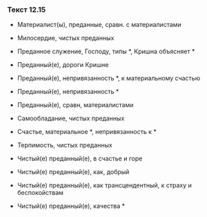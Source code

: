 ### Текст 12.15

- Материалист(ы), преданные, сравн. с материалистами

- Милосердие, чистых преданных

- Преданное служение, Господу, типы *, Кришна объясняет *

- Преданный(е), дороги Кришне

- Преданный(е), непривязанность *, к материальному счастью

- Преданный(е), непривязанность *

- Преданный(е), сравн, материалистами

- Самообладание, чистых преданных

- Счастье, материальное *, непривязанность к *

- Терпимость, чистых преданных

- Чистый(е) преданный(е), в счастье и горе

- Чистый(е) преданный(е), как, добрый

- Чистый(е) преданный(е), как трансцендентный, к страху и беспокойствам

- Чистый(е) преданный(е), качества *
	
